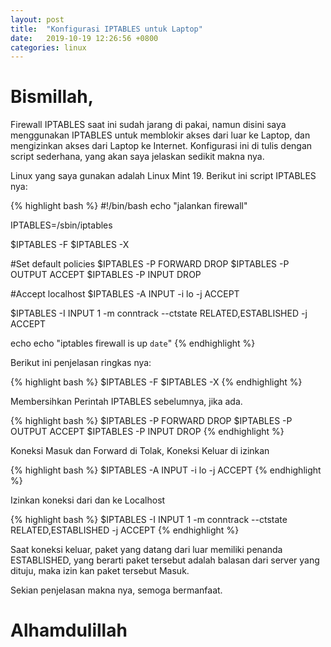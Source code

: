 ```yaml
---
layout: post
title:  "Konfigurasi IPTABLES untuk Laptop"
date:   2019-10-19 12:26:56 +0800
categories: linux
---
```


# Bismillah,

Firewall IPTABLES saat ini sudah jarang di pakai, namun disini
saya menggunakan IPTABLES untuk memblokir akses dari luar ke
Laptop, dan mengizinkan akses dari Laptop ke Internet. Konfigurasi
ini di tulis dengan script sederhana, yang akan saya jelaskan sedikit
makna nya.

Linux yang saya gunakan adalah Linux Mint 19. Berikut ini script
IPTABLES nya:

{% highlight bash %}
#!/bin/bash
echo "jalankan firewall"

IPTABLES=/sbin/iptables

$IPTABLES -F
$IPTABLES -X

#Set default policies
$IPTABLES -P FORWARD DROP
$IPTABLES -P OUTPUT ACCEPT
$IPTABLES -P INPUT DROP

#Accept localhost
$IPTABLES -A INPUT -i lo -j ACCEPT

$IPTABLES -I INPUT 1 -m conntrack --ctstate RELATED,ESTABLISHED -j ACCEPT

echo
echo "iptables firewall is up `date`"
{% endhighlight %}

Berikut ini penjelasan ringkas nya:

{% highlight bash %}
$IPTABLES -F
$IPTABLES -X
{% endhighlight %}

Membersihkan Perintah IPTABLES sebelumnya, jika ada.

{% highlight bash %}
$IPTABLES -P FORWARD DROP
$IPTABLES -P OUTPUT ACCEPT
$IPTABLES -P INPUT DROP
{% endhighlight %}

Koneksi Masuk dan Forward di Tolak, Koneksi Keluar di izinkan

{% highlight bash %}
$IPTABLES -A INPUT -i lo -j ACCEPT
{% endhighlight %}

Izinkan koneksi dari dan ke Localhost

{% highlight bash %}
$IPTABLES -I INPUT 1 -m conntrack --ctstate RELATED,ESTABLISHED -j ACCEPT
{% endhighlight %}

Saat koneksi keluar, paket yang datang dari luar memiliki penanda
ESTABLISHED, yang berarti paket tersebut adalah balasan dari server
yang dituju, maka izin kan paket tersebut Masuk.


Sekian penjelasan makna nya, semoga bermanfaat.

# Alhamdulillah
